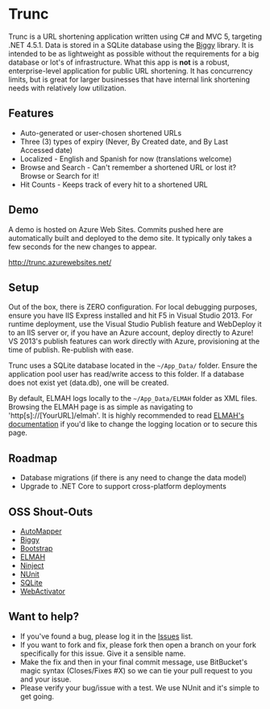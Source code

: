 # Trunc #

Trunc is a URL shortening application written using C# and MVC 5, targeting .NET 4.5.1.  Data is stored in a SQLite database using the [Biggy](https://github.com/xivsolutions/biggy) library.  It is intended to be as lightweight as possible without the requirements for a big database or lot's of infrastructure.  What this app is **not** is a robust, enterprise-level application for public URL shortening.  It has concurrency limits, but is great for larger businesses that have internal link shortening needs with relatively low utilization.

## Features ##

* Auto-generated or user-chosen shortened URLs
* Three (3) types of expiry (Never, By Created date, and By Last Accessed date)
* Localized - English and Spanish for now (translations welcome)
* Browse and Search - Can't remember a shortened URL or lost it?  Browse or Search for it!
* Hit Counts - Keeps track of every hit to a shortened URL

## Demo ##

A demo is hosted on Azure Web Sites.  Commits pushed here are automatically built and deployed to the demo site.  It typically only takes a few seconds for the new changes to appear.

http://trunc.azurewebsites.net/

## Setup ##

Out of the box, there is ZERO configuration.  For local debugging purposes, ensure you have IIS Express installed and hit F5 in Visual Studio 2013.  For runtime deployment, use the Visual Studio Publish feature and WebDeploy it to an IIS server or, if you have an Azure account, deploy directly to Azure!  VS 2013's publish features can work directly with Azure, provisioning at the time of publish.  Re-publish with ease.

Trunc uses a SQLite database located in the `~/App_Data/` folder.  Ensure the application pool user has read/write access to this folder.  If a database does not exist yet (data.db), one will be created.

By default, ELMAH logs locally to the `~/App_Data/ELMAH` folder as XML files.  Browsing the ELMAH page is as simple as navigating to 'http[s]://[YourURL]/elmah'.  It is highly recommended to read [ELMAH's documentation](https://code.google.com/p/elmah/) if you'd like to change the logging location or to secure this page.

## Roadmap ##

* Database migrations (if there is any need to change the data model)
* Upgrade to .NET Core to support cross-platform deployments

## OSS Shout-Outs ##
* [AutoMapper](https://github.com/AutoMapper/AutoMapper)
* [Biggy](https://github.com/xivsolutions/biggy)
* [Bootstrap](http://getbootstrap.com/)
* [ELMAH](https://github.com/elmah/Elmah)
* [Ninject](https://github.com/ninject/ninject)
* [NUnit](http://www.nunit.org/)
* [SQLite](http://www.sqlite.org/)
* [WebActivator](https://github.com/davidebbo/WebActivator)

## Want to help? ##

* If you've found a bug, please log it in the [Issues](https://github.com/sumo300/trunc/issues) list.
* If you want to fork and fix, please fork then open a branch on your fork specifically for this issue.  Give it a sensible name.
* Make the fix and then in your final commit message, use BitBucket's magic syntax (Closes/Fixes #X) so we can tie your pull request to you and your issue.
* Please verify your bug/issue with a test.  We use NUnit and it's simple to get going.
